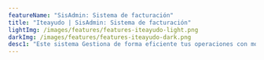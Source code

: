 ```yaml
---
featureName: "SisAdmin: Sistema de facturación"
title: "Iteayudo | SisAdmin: Sistema de facturación"
lightImg: /images/features/features-iteayudo-light.png
darkImg: /images/features/features-iteayudo-dark.png
desc1: "Este sistema Gestiona de forma eficiente tus operaciones con módulos completos de compra y venta, controlando tu inventario en tiempo real. Desde compras a contado hasta créditos, SisAdmin te ofrece una visión integral de tu negocio, simplificando procesos y optimizando tus recursos."
---
```

